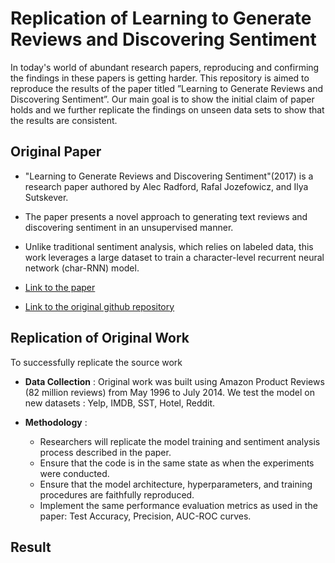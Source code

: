 # Replication of Learning to Generate Reviews and Discovering Sentiment

In today's world of abundant research papers, reproducing and confirming the findings in these papers is getting harder. This repository is aimed to reproduce the results of the paper titled ”Learning to Generate Reviews and Discovering Sentiment”.  Our main goal is to show the initial claim of paper holds and we further replicate the findings on unseen data sets to show that the results are consistent.

## Original Paper

* "Learning to Generate Reviews and Discovering Sentiment"(2017) is a research paper authored by Alec Radford, Rafal Jozefowicz, and Ilya Sutskever.

* The paper presents a novel approach to generating text reviews and discovering sentiment in an unsupervised manner.

* Unlike traditional sentiment analysis, which relies on labeled data, this work leverages a large dataset to train a character-level recurrent neural network (char-RNN) model.

* [Link to the paper](https://arxiv.org/abs/1704.01444)

* [Link to the original github repository](https://github.com/openai/generating-reviews-discoering-sentiment)

## Replication of Original Work
To successfully replicate the source work

* **Data Collection** : Original work was built using Amazon Product Reviews (82 million reviews) from May 1996 to July 2014. We test the model on new datasets : Yelp, IMDB, SST, Hotel, Reddit.

* **Methodology** :
  * Researchers will replicate the model training and sentiment analysis process described in the paper. 
  * Ensure that the code is in the same state as when the experiments were conducted.
  * Ensure that the model architecture, hyperparameters, and training procedures are faithfully reproduced.
  * Implement the same performance evaluation metrics as used in the paper: Test Accuracy, Precision, AUC-ROC curves.

## Result
